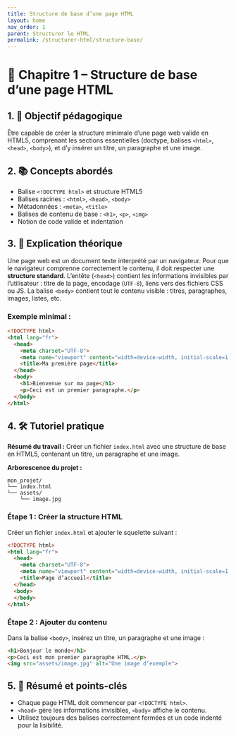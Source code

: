 ```yaml
---
title: Structure de base d’une page HTML
layout: home
nav_order: 1
parent: Structurer le HTML
permalink: /structurer-html/structure-base/
---
```


# 📘 Chapitre 1 – Structure de base d’une page HTML

## 1. 🎯 Objectif pédagogique

Être capable de créer la structure minimale d’une page web valide en HTML5, comprenant les sections essentielles (doctype, balises `<html>`, `<head>`, `<body>`), et d’y insérer un titre, un paragraphe et une image.

## 2. 📚 Concepts abordés

* Balise `<!DOCTYPE html>` et structure HTML5
* Balises racines : `<html>`, `<head>`, `<body>`
* Métadonnées : `<meta>`, `<title>`
* Balises de contenu de base : `<h1>`, `<p>`, `<img>`
* Notion de code valide et indentation

## 3. 🧠 Explication théorique

Une page web est un document texte interprété par un navigateur. Pour que le navigateur comprenne correctement le contenu, il doit respecter une **structure standard**.
L’entête (`<head>`) contient les informations invisibles par l’utilisateur : titre de la page, encodage (`UTF-8`), liens vers des fichiers CSS ou JS.
La balise `<body>` contient tout le contenu visible : titres, paragraphes, images, listes, etc.

### Exemple minimal :

```html
<!DOCTYPE html>
<html lang="fr">
  <head>
    <meta charset="UTF-8">
    <meta name="viewport" content="width=device-width, initial-scale=1.0">
    <title>Ma première page</title>
  </head>
  <body>
    <h1>Bienvenue sur ma page</h1>
    <p>Ceci est un premier paragraphe.</p>
  </body>
</html>
```

## 4. 🛠 Tutoriel pratique

**Résumé du travail :**
Créer un fichier `index.html` avec une structure de base en HTML5, contenant un titre, un paragraphe et une image.

**Arborescence du projet :**

```
mon_projet/
└── index.html
└── assets/
    └── image.jpg
```

### **Étape 1 : Créer la structure HTML**

Créer un fichier `index.html` et ajouter le squelette suivant :

```html
<!DOCTYPE html>
<html lang="fr">
  <head>
    <meta charset="UTF-8">
    <meta name="viewport" content="width=device-width, initial-scale=1.0">
    <title>Page d’accueil</title>
  </head>
  <body>
  </body>
</html>
```

### **Étape 2 : Ajouter du contenu**

Dans la balise `<body>`, insérez un titre, un paragraphe et une image :

```html
<h1>Bonjour le monde</h1>
<p>Ceci est mon premier paragraphe HTML.</p>
<img src="assets/image.jpg" alt="Une image d’exemple">
```

## 5. 🧾 Résumé et points-clés

* Chaque page HTML doit commencer par `<!DOCTYPE html>`.
* `<head>` gère les informations invisibles, `<body>` affiche le contenu.
* Utilisez toujours des balises correctement fermées et un code indenté pour la lisibilité.

